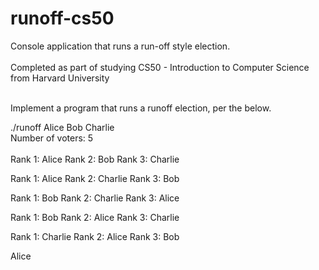 # runoff-cs50
Console application that runs a run-off style election.<br><br>
Completed as part of studying CS50 - Introduction to Computer Science from Harvard University<br><br>

Implement a program that runs a runoff election, per the below.<br>

./runoff Alice Bob Charlie<br>
Number of voters: 5<br><br>
Rank 1: Alice
Rank 2: Bob
Rank 3: Charlie

Rank 1: Alice
Rank 2: Charlie
Rank 3: Bob

Rank 1: Bob
Rank 2: Charlie
Rank 3: Alice

Rank 1: Bob
Rank 2: Alice
Rank 3: Charlie

Rank 1: Charlie
Rank 2: Alice
Rank 3: Bob

Alice
